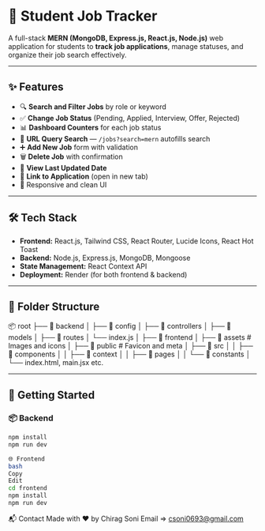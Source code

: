 # 🎯 Student Job Tracker

A full-stack **MERN (MongoDB, Express.js, React.js, Node.js)** web application for students to **track job applications**, manage statuses, and organize their job search effectively.

---

## ✨ Features

- 🔍 **Search and Filter Jobs** by role or keyword
- ✅ **Change Job Status** (Pending, Applied, Interview, Offer, Rejected)
- 📊 **Dashboard Counters** for each job status
- 🔗 **URL Query Search** — `/jobs?search=mern` autofills search
- ➕ **Add New Job** form with validation
- 🗑️ **Delete Job** with confirmation
- 📅 **View Last Updated Date**
- 🔗 **Link to Application** (open in new tab)
- 🎨 Responsive and clean UI

---

## 🛠️ Tech Stack

- **Frontend:** React.js, Tailwind CSS, React Router, Lucide Icons, React Hot Toast
- **Backend:** Node.js, Express.js, MongoDB, Mongoose
- **State Management:** React Context API
- **Deployment:** Render (for both frontend & backend)

---

## 📁 Folder Structure

📦 root ├── 📁 backend │ ├── 📁 config │ ├── 📁 controllers │ ├── 📁 models │ ├── 📁 routes │ └── index.js │ ├── 📁 frontend │ ├── 📁 assets # Images and icons │ ├── 📁 public # Favicon and meta │ ├── 📁 src │ │ ├── 📁 components │ │ ├── 📁 context │ │ ├── 📁 pages │ │ └── 📁 constants │ └── index.html, main.jsx etc.

---

## 🚀 Getting Started

### 📦 Backend

```bash
npm install
npm run dev

🌐 Frontend
bash
Copy
Edit
cd frontend
npm install
npm run dev
```

📬 Contact
Made with ❤️ by Chirag Soni
Email => csoni0693@gmail.com